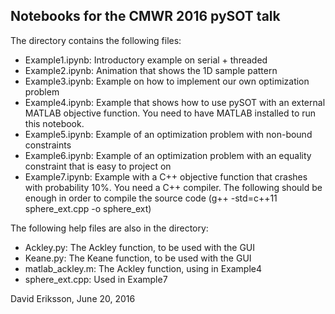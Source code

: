 ## Notebooks for the CMWR 2016 pySOT talk
The directory contains the following files:

* Example1.ipynb: Introductory example on serial + threaded
* Example2.ipynb: Animation that shows the 1D sample pattern
* Example3.ipynb: Example on how to implement our own optimization problem
* Example4.ipynb: Example that shows how to use pySOT with an external MATLAB objective function. You need to have MATLAB installed to run this notebook.
* Example5.ipynb: Example of an optimization problem with non-bound constraints
* Example6.ipynb: Example of an optimization problem with an equality constraint that is easy to project on
* Example7.ipynb: Example with a C++ objective function that crashes with probability 10%. You need a C++ compiler. The following should be enough in order to compile the source code (g++ -std=c++11 sphere\_ext.cpp -o sphere\_ext)

The following help files are also in the directory:

* Ackley.py: The Ackley function, to be used with the GUI
* Keane.py: The Keane function, to be used with the GUI
* matlab_ackley.m: The Ackley function, using in Example4
* sphere\_ext.cpp: Used in Example7

David Eriksson, June 20, 2016
